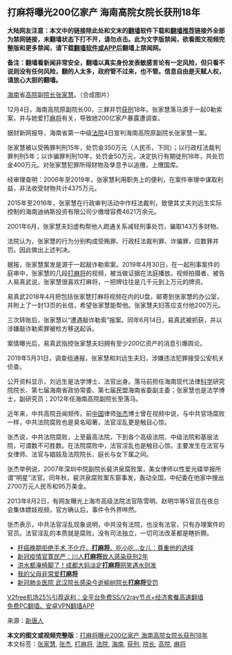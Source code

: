  <h2>打麻将曝光200亿家产 海南高院女院长获刑18年</h2> <p class="notice"><b>大陆网友注意：本文中的链接除此处和文末的<a href="https://github.com/bannedbook/fanqiang" >翻墙</a>软件下载和<a href="https://github.com/killgcd/justmysocks/blob/master/README.md">翻墙推荐</a>链接外全部为禁网链接，未翻墙状态下打不开，请勿点击。此为文字版禁闻，欲看图文视频完整版和更多禁闻，请下载<a href="https://github.com/bannedbook/fanqiang">翻墙软件或APP</a>后翻墙上禁闻网。</p><p>备注：翻墙看新闻非常安全，翻墙以真实身份发表敏感言论有一定风险，但只看不说则没有任何风险，翻的人太多，政府管不过来，也不管。信息自由是天赋人权，请放心大胆的翻墙。</b></p>  <div class="entry"> <p id="conimg"><a href="https://www.bannedbook.org/bnews/tag/%e6%b5%b7%e5%8d%97/" class="st_tag internal_tag" rel="tag" title="标签 海南 下的日志">海南</a>省<a href="https://www.bannedbook.org/bnews/tag/%e9%ab%98%e9%99%a2/" class="st_tag internal_tag" rel="tag" title="标签 高院 下的日志">高院</a>副<a href="https://www.bannedbook.org/bnews/tag/%E9%99%A2%E9%95%BF/" class="st_tag internal_tag" rel="tag" title="标签 院长 下的日志">院长</a><a href="https://www.bannedbook.org/bnews/tag/%E5%BC%A0%E5%AE%B6%E6%85%A7/" class="st_tag internal_tag" rel="tag" title="标签 张家慧 下的日志">张家慧</a>。（合成图片）</p> <p>12月4日，海南高院原副院长00，三罪并罚<a href="https://www.bannedbook.org/bnews/tag/%E8%8E%B7%E5%88%91/" class="st_tag internal_tag" rel="tag" title="标签 获刑 下的日志">获刑</a>18年。张家慧落马源于一起0勒索案，并与她爱打<a href="https://www.bannedbook.org/bnews/tag/%E9%BA%BB%E5%B0%86/" class="st_tag internal_tag" rel="tag" title="标签 麻将 下的日志">麻将</a>有关，导致她200亿家产暴露遭调查。</p> <p>据财新网报导，海南省第一中级<a href="https://www.bannedbook.org/bnews/tag/%e6%b3%95%e9%99%a2/" class="st_tag internal_tag" rel="tag" title="标签 法院 下的日志">法院</a>4日宣判海南高院原副院长张家慧一案。</p> <p>张家慧被以受贿罪判刑15年，处罚金350万元（人民币，下同）；以行政枉法裁判罪判刑5年；以诈骗罪判刑10年，处罚金50万元，决定执行有期徒刑18年，共处罚金400万元。对张家慧犯罪所得财物及孳息予以追缴，上缴国库。</p> <p>经审理查明：2006年至2019年，张家慧利用职务上的便利，在案件审理中谋取利益，非法收受财物共计4375万元。</p>  <p>2015年至2016年，张家慧在行政审判活动中作枉法裁判，致使其丈夫刘远生实际控制的海南迪纳斯投资有限公司少缴增容费4621万余元。</p> <p>2001年6月，张家慧夫妇虚构帮他人疏通关系减轻刑事处罚，骗取143万多财物。</p> <p>法院认为，张家慧的行为分别构成受贿罪、行政枉法裁判罪、诈骗罪，应数罪并罚。因此做出上述判决。</p> <p>据报，张家慧案发是源于一起敲诈勒索案。2019年4月30日，在一起刑事案件的庭审中，张家慧的几段<a href="https://www.bannedbook.org/bnews/tag/%E6%89%93%E9%BA%BB%E5%B0%86/" class="st_tag internal_tag" rel="tag" title="标签 打麻将 下的日志">打麻将</a>的视频，被当做证据在法庭播放。视频拍摄者、被告人易真武说，张家慧很喜欢打麻将，一把牌往往是几千元到上万元的牌资。</p> <p>易真武2018年4月把包括张家慧打麻将视频在内的U盘，邮寄到张家慧的办公室，并附上了一封13页的长信，希望张家慧能帮他。张家慧夫妇答应支付他200万元。</p>  <p>三次转账后，张家慧以“遭遇敲诈勒索”报案。同年6月14日，易真武被抓获，并以涉嫌敲诈勒索罪被检方移送起诉。</p> <p>案情曝光后，易真武指控张家慧夫妇拥有至少200亿资产的消息引爆舆论。</p> <p>2019年5月31日，调查组通报，张家慧和刘远生夫妇，涉嫌违法犯罪接受公安机关侦查。</p> <p>公开资料显示，刘远生是法学博士、法官出身。落马前担任海南现代法律<span class='wp_keywordlink'><a href="https://www.bannedbook.org/forum11/topic309.html" title="禁片：“科学”的棍子" target="_blank">科学</a></span>研究院院长、第七届海南省政协常委、第七届民盟海南省委副主委；张家慧也是法学博士，副研究员；2012年任海南高院副院长至落马。</p> <p>近年来，中共高院丑闻频传。前<span class='wp_keywordlink_affiliate'><a href="https://www.bannedbook.org/" title="中国" target="_blank">中国</a></span>律师<a href="https://www.bannedbook.org/bnews/tag/%e5%bc%a0%e6%9d%b0/" class="st_tag internal_tag" rel="tag" title="标签 张杰 下的日志">张杰</a>博士曾在视频中说，与中共官场腐败一样，中共法院腐败也是臭名昭著，法官淫乱更是触目心惊。</p>  <p>张杰说，中共法院腐败，上至最高法院，下到各个高级法院、中级法院和基层法院，可谓数不可胜数。在法院腐败中，法官淫乱也是触目心惊。主要发生在法官与女律师、法官与娼妓及法院院长、庭长与女下属之间。</p> <p>张杰举例说，2007年深圳中院副院长裴洪泉腐败案，美女律师以性爱光碟举报所谓“明星”法官。同年秋，裴洪泉腐败案东窗事发，轰动全国，中纪委在他家中搜出2700万元人民币和95万美金。</p> <p>2013年8月2日，有网友曝光上海市高级法院法官陈雪明、赵明华等5官员在夜总会集体嫖妓视频，官方确认后，事件令外界哗然。</p> <p>张杰表示，中共法官淫乱现象说明，中共没有法院，也没有法官，只有办理案件的官员。法官淫乱的本质就是腐败。没有司法独立，一切司法改革都是瞎折腾。</p> <ul class='op-related-articles' title='相关阅读'> <li><a href='https://www.bannedbook.org/bnews/health/20201022/1418098.html' target='_blank'>肝癌晚期拒绝手术 不化疗、<b>打麻将</b>、吃小吃…女儿：尊重他的选择</a></li> <li><a href='https://www.bannedbook.org/bnews/headline/20200903/1390272.html' target='_blank'>新冠疫情官寛民严：川人<b>打麻将</b>致人感染获刑2年</a></li> <li><a href='https://www.bannedbook.org/bnews/baitai/20200815/1380674.html' target='_blank'>洪水都淹椅脚了！成都大妈淡定<b>打麻将</b>网笑遇水则发</a></li> <li><a href='https://www.bannedbook.org/bnews/lifebaike/20200706/1356242.html' target='_blank'>我的父母非常爱<b>打麻将</b></a></li> <li><a href='https://www.bannedbook.org/bnews/cbnews/20200218/1279221.html' target='_blank'>新冠肺炎医院 武汉院长感染今逝榆树院长<b>打麻将</b>受罚</a></li> </ul> <p class="texttj"> <a href="https://github.com/bannedbook/fanqiang/wiki/V2ray%E6%9C%BA%E5%9C%BA" target="_blank">V2free机场25%引荐返利：全平台免费SS/V2ray节点+经济套餐高速翻墙</a><br/> <a href="https://github.com/bannedbook/fanqiang/wiki/%E7%A6%81%E9%97%BB%E7%BD%91%E5%AE%89%E5%8D%93%E7%BF%BB%E5%A2%99%E6%96%B0%E9%97%BBAPP" target="_blank">免费PC翻墙、安卓VPN翻墙APP</a></p><p> 来源：<span class='wp_keywordlink_affiliate'><a href="https://www.ntdtv.com/" title="新唐人">新唐人</a></span> </p> <a name='sharetosocial'></a>       <div><b>本文的图文或视频完整版</b>：<a href='https://www.bannedbook.org/bnews/cbnews/20201204/1442043.html'>打麻将曝光200亿家产 海南高院女院长获刑18年</a></div>  </div><!--END ENTRY--> <div class="postfooter"> <div>本文标签：<a href="https://www.bannedbook.org/bnews/tag/%E5%BC%A0%E5%AE%B6%E6%85%A7/" rel="tag">张家慧</a>, <a href="https://www.bannedbook.org/bnews/tag/%e5%bc%a0%e6%9d%b0/" rel="tag">张杰</a>, <a href="https://www.bannedbook.org/bnews/tag/%E6%89%93%E9%BA%BB%E5%B0%86/" rel="tag">打麻将</a>, <a href="https://www.bannedbook.org/bnews/tag/%e6%b3%95%e9%99%a2/" rel="tag">法院</a>, <a href="https://www.bannedbook.org/bnews/tag/%e6%b5%b7%e5%8d%97/" rel="tag">海南</a>, <a href="https://www.bannedbook.org/bnews/tag/%E8%8E%B7%E5%88%91/" rel="tag">获刑</a>, <a href="https://www.bannedbook.org/bnews/tag/%E9%99%A2%E9%95%BF/" rel="tag">院长</a>, <a href="https://www.bannedbook.org/bnews/tag/%e9%ab%98%e9%99%a2/" rel="tag">高院</a>, <a href="https://www.bannedbook.org/bnews/tag/%E9%BA%BB%E5%B0%86/" rel="tag">麻将</a></div>  </div><!--END POSTFOOTER--> 